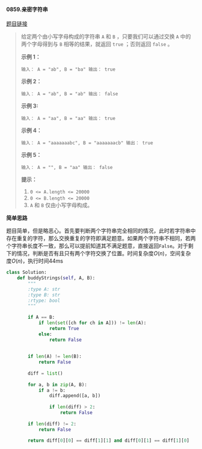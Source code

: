 #### 0859.亲密字符串
[题目链接](https://leetcode-cn.com/problems/buddy-strings/)
> 给定两个由小写字母构成的字符串 `A` 和 `B` ，只要我们可以通过交换 `A` 中的两个字母得到与 `B` 相等的结果，就返回 `true` ；否则返回 `false` 。
>
>  
>
> **示例 1：**
>
> `
> 输入： A = "ab", B = "ba"
> 输出： true
> `
>
> **示例 2：**
>
> `
> 输入： A = "ab", B = "ab"
> 输出： false
> `
>
> **示例 3:**
>
> `
> 输入： A = "aa", B = "aa"
> 输出： true
> `
>
> **示例 4：**
>
> `
> 输入： A = "aaaaaaabc", B = "aaaaaaacb"
> 输出： true
> `
>
> **示例 5：**
>
> `
> 输入： A = "", B = "aa"
> 输出： false
> `
>
>  
>
> **提示：**
>
> 1. `0 <= A.length <= 20000`
> 2. `0 <= B.length <= 20000`
> 3. `A` 和 `B` 仅由小写字母构成。

**简单思路**

题目简单，但是略恶心。首先要判断两个字符串完全相同的情况，此时若字符串中存在重复的字符，那么交换重复的字符即满足题意。如果两个字符串不相同，若两个字符串长度不一致，那么可以提前知道其不满足题意，直接返回`False`。对于剩下的情况，判断是否有且只有两个字符交换了位置。时间复杂度$O(n)$，空间复杂度$O(n)$，执行时间44ms

```python
class Solution:
    def buddyStrings(self, A, B):
        """
        :type A: str
        :type B: str
        :rtype: bool
        """
        
        if A == B:
            if len(set([ch for ch in A])) != len(A):
                return True
            else:
                return False
                
        
        if len(A) != len(B):
            return False
        
        diff = list()
        
        for a, b in zip(A, B):
            if a != b:
                diff.append([a, b])
                
                if len(diff) > 2:
                    return False
        
        if len(diff) != 2:
            return False
        
        return diff[0][0] == diff[1][1] and diff[0][1] == diff[1][0]
```


